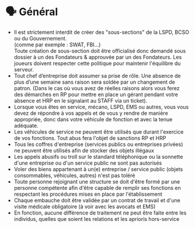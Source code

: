 # 🗣 Général

* ll est strictement interdit de créer des "sous-sections" de la LSPD, BCSO ou du Gouvernement.\
  (comme par exemple : SWAT, FBI...) \
  Toute création de sous-section doit être officialisé donc demandé sous dossier à un des Fondateurs & approuvée par un des Fondateurs. Les joueurs doivent respecter cette politique pour maintenir l'équilibre du serveur.&#x20;
* Tout chef d’entreprise doit assumer sa prise de rôle. Une absence de plus d’une semaine sans raison sera soldée par un changement de patron. (Dans le cas où vous avez de réelles raisons alors vous ferez des démarches en RP pour mettre en place un gérant pendant votre absence et HRP en le signalant au STAFF via un ticket).
* Lorsque vous êtes en service, mécano, LSPD, EMS ou autres, vous vous devez de répondre à vos appels et de vous y rendre de manière appropriée, donc dans votre véhicule de fonction et avec la tenue adéquate.
* Les véhicules de service ne peuvent être utilisés que durant l'exercice de vos fonctions. Tout abus fera l'objet de sanctions RP et HRP
* Tous les coffres d'entreprise (services publics ou entreprises privées) ne peuvent être utilisés afin de stocker des objets illégaux
* Les appels abusifs ou troll sur le standard téléphonique ou la sonnette d'une entreprise ou d'un service public ne sont pas autorisés
* Voler des biens appartenant à un(e) entreprise / service public (objets consommables, véhicules, autres) n'est pas toléré
* Toute personne rejoignant une structure se doit d'être formé par une personne compétente afin d'être capable de remplir ses fonctions en respectant les procédures mises en place par l'établissement
* Chaque embauche doit être validée par un contrat de travail et d'une visite médicale obligatoire (à voir avec les avocats et EMS)
* En fonction, aucune différence de traitement ne peut être faite entre les individus, quelles que soient les relations et les aprioris hors-service
